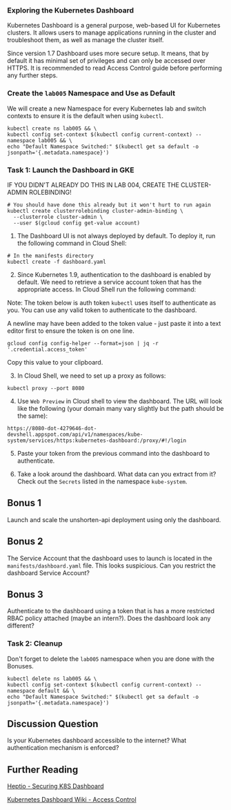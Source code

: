 ### Exploring the Kubernetes Dashboard
Kubernetes Dashboard is a general purpose, web-based UI for Kubernetes clusters. It allows users to manage applications running in the cluster and troubleshoot them, as well as manage the cluster itself.

Since version 1.7 Dashboard uses more secure setup. It means, that by default it has minimal set of privileges and can only be accessed over HTTPS. It is recommended to read Access Control guide before performing any further steps.

### Create the `lab005` Namespace and Use as Default

We will create a new Namespace for every Kubernetes lab and switch contexts to ensure it is the default when using `kubectl`.
```
kubectl create ns lab005 && \
kubectl config set-context $(kubectl config current-context) --namespace lab005 && \
echo "Default Namespace Switched:" $(kubectl get sa default -o jsonpath='{.metadata.namespace}')
```

### Task 1: Launch the Dashboard in GKE

IF YOU DIDN'T ALREADY DO THIS IN LAB 004, CREATE THE CLUSTER-ADMIN ROLEBINDING!

```
# You should have done this already but it won't hurt to run again
kubectl create clusterrolebinding cluster-admin-binding \
  --clusterrole cluster-admin \
  --user $(gcloud config get-value account)
```
  
1. The Dashboard UI is not always deployed by default. To deploy it, run the following command in Cloud Shell:

```
# In the manifests directory
kubectl create -f dashboard.yaml
```

2. Since Kubernetes 1.9, authentication to the dashboard is enabled by default. We need to retrieve a service account token that has the appropriate access. In Cloud Shell run the following command:

Note: The token below is auth token `kubectl` uses itself to authenticate as you. You can use any valid token to authenticate to the dashboard. 

A newline may have been added to the token value - just paste it into a text editor first to ensure the token is on one line.

```
gcloud config config-helper --format=json | jq -r '.credential.access_token'
```
Copy this value to your clipboard.

3. In Cloud Shell, we need to set up a proxy as follows:
```
kubectl proxy --port 8080
```

4. Use `Web Preview` in Cloud shell to view the dashboard. The URL will look like the following (your domain many vary slightly but the path should be the same):
```
https://8080-dot-4279646-dot-devshell.appspot.com/api/v1/namespaces/kube-system/services/https:kubernetes-dashboard:/proxy/#!/login
```

5. Paste your token from the previous command into the dashboard to authenticate.

6. Take a look around the dashboard. What data can you extract from it? Check out the `Secrets` listed in the namespace `kube-system`. 

## Bonus 1
Launch and scale the unshorten-api deployment using only the dashboard.

## Bonus 2
The Service Account that the dashboard uses to launch is located in the `manifests/dashboard.yaml` file. This looks suspicious. Can you restrict the dashboard Service Account?

## Bonus 3
Authenticate to the dashboard using a token that is has a more restricted RBAC policy attached (maybe an intern?). Does the dashboard look any different?

### Task 2: Cleanup 
Don't forget to delete the `lab005` namespace when you are done with the Bonuses.
```
kubectl delete ns lab005 && \
kubectl config set-context $(kubectl config current-context) --namespace default && \
echo "Default Namespace Switched:" $(kubectl get sa default -o jsonpath='{.metadata.namespace}')
```

## Discussion Question
 Is your Kubernetes dashboard accessible to the internet? What authentication mechanism is enforced?

## Further Reading
 [Heptio - Securing K8S Dashboard](https://blog.heptio.com/on-securing-the-kubernetes-dashboard-16b09b1b7aca)

 [Kubernetes Dashboard Wiki - Access Control](https://github.com/kubernetes/dashboard/wiki/Access-control)